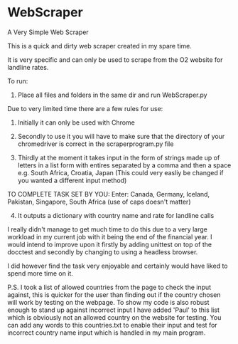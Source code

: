 # WebScraper
A Very Simple Web Scraper

This is a quick and dirty web scraper created in my spare time.

It is very specific and can only be used to scrape from the O2 website for landline rates.

To run:

1. Place all files and folders in the same dir and run WebScraper.py

Due to very limited time there are a few rules for use:

1. Initially it can only be used with Chrome

2. Secondly to use it you will have to make sure that the directory of your chromedriver is correct in the scraperprogram.py file

3. Thirdly at the moment it takes input in the form of strings made up of letters in a list form with entires separated by a comma and then a space e.g. South Africa, Croatia, Japan (This could very easliy be changed if you wanted a different input method)
 
TO COMPLETE TASK SET BY YOU: Enter: Canada, Germany, Iceland, Pakistan, Singapore, South Africa (use of caps doesn't matter)

4. It outputs a dictionary with country name and rate for landline calls

I really didn't manage to get much time to do this due to a very large workload in my current job with it being the end of the financial year. I would intend to improve upon it firstly by adding unittest on top of the docctest and secondly by changing to using a headless browser.

I did however find the task very enjoyable and certainly would have liked to spend more time on it.

P.S. I took a list of allowed countries from the page to check the input against, this is quicker for the user than finding out if the country chosen will work by testing on the webpage. To show my code is also robust enough to stand up against incorrect input I have added 'Paul' to this list which is obviously not an allowed country on the website for testing.
You can add any words to this countries.txt to enable their input and test for incorrect country name input which is handled in my main program.

